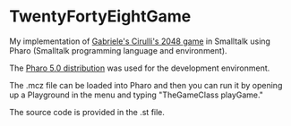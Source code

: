 # TwentyFortyEightGame

My implementation of [Gabriele's Cirulli's 2048 game](http://gabrielecirulli.github.io/2048/) in Smalltalk using Pharo (Smalltalk programming language and environment).

The [Pharo 5.0 distribution](https://pharo.org/download-50) was used for the development environment.

The .mcz file can be loaded into Pharo and then you can run it by opening up a Playground in the menu and typing "TheGameClass playGame."

The source code is provided in the .st file.
